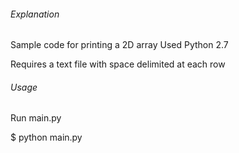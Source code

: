 ###### Explanation

Sample code for printing a 2D array
Used Python 2.7

Requires a text file with space delimited at each row

###### Usage

Run main.py

$ python main.py